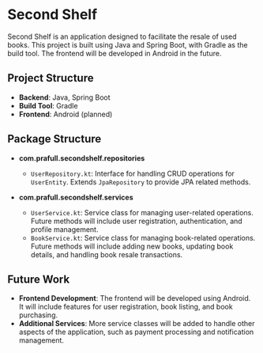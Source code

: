 # Second Shelf

Second Shelf is an application designed to facilitate the resale of used books. This project is built using Java and
Spring Boot, with Gradle as the build tool. The frontend will be developed in Android in the future.

## Project Structure

- **Backend**: Java, Spring Boot
- **Build Tool**: Gradle
- **Frontend**: Android (planned)

## Package Structure

- **com.prafull.secondshelf.repositories**
    - `UserRepository.kt`: Interface for handling CRUD operations for `UserEntity`. Extends `JpaRepository` to provide
      JPA related methods.

- **com.prafull.secondshelf.services**
    - `UserService.kt`: Service class for managing user-related operations. Future methods will include user
      registration, authentication, and profile management.
    - `BookService.kt`: Service class for managing book-related operations. Future methods will include adding new
      books, updating book details, and handling book resale transactions.

## Future Work

- **Frontend Development**: The frontend will be developed using Android. It will include features for user
  registration, book listing, and book purchasing.
- **Additional Services**: More service classes will be added to handle other aspects of the application, such as
  payment processing and notification management.